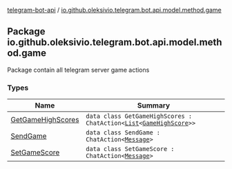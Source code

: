 [telegram-bot-api](../index.md) / [io.github.oleksivio.telegram.bot.api.model.method.game](./index.md)

## Package io.github.oleksivio.telegram.bot.api.model.method.game

Package contain all telegram server game actions

### Types

| Name | Summary |
|---|---|
| [GetGameHighScores](-get-game-high-scores/index.md) | `data class GetGameHighScores : ChatAction<`[`List`](https://kotlinlang.org/api/latest/jvm/stdlib/kotlin.collections/-list/index.html)`<`[`GameHighScore`](../io.github.oleksivio.telegram.bot.api.model.objects.std.game/-game-high-score/index.md)`>>` |
| [SendGame](-send-game/index.md) | `data class SendGame : ChatAction<`[`Message`](../io.github.oleksivio.telegram.bot.api.model.objects.std/-message/index.md)`>` |
| [SetGameScore](-set-game-score/index.md) | `data class SetGameScore : ChatAction<`[`Message`](../io.github.oleksivio.telegram.bot.api.model.objects.std/-message/index.md)`>` |

